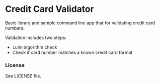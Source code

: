 # Credit Card Validator

Basic library and sample command line app that for validating credit card numbers.

Validation includes two steps:

* Luhn algorithm check
* Check if card number matches a known credit card format

### License

See LICENSE file.